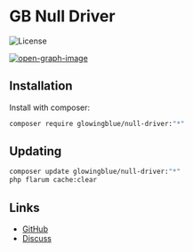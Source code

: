 # GB Null Driver

![License](https://img.shields.io/badge/license-MIT-blue.svg)

[![open-graph-image](https://flarum.org/extension/glowingblue/null-driver/card.png)](https://flarum.org/extension/glowingblue/null-driver)

## Installation

Install with composer:

```sh
composer require glowingblue/null-driver:"*"
```

## Updating

```sh
composer update glowingblue/null-driver:"*"
php flarum cache:clear
```

## Links

- [GitHub](https://github.com/glowingblue/flarum-ext-null-driver)
- [Discuss](https://discuss.flarum.org/d/PUT_DISCUSS_SLUG_HERE)
